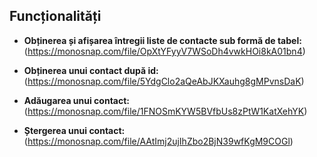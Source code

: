 ## Funcționalități

- **Obținerea și afișarea întregii liste de contacte sub formă de tabel:**(https://monosnap.com/file/OpXtYFyyV7WSoDh4vwkHOi8kA01bn4)

- **Obținerea unui contact după id:** (https://monosnap.com/file/5YdgClo2aQeAbJKXauhg8gMPvnsDaK)

- **Adăugarea unui contact:** (https://monosnap.com/file/1FNOSmKYW5BVfbUs8zPtW1KatXehYK)

- **Ștergerea unui contact:** (https://monosnap.com/file/AAtImj2ujIhZbo2BjN39wfKgM9COGl)
